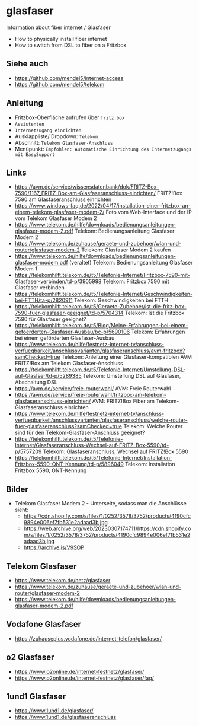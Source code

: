 # glasfaser
Information about fiber internet / Glasfaser
- How to physically install fiber internet
- How to switch from DSL to fiber on a Fritzbox

## Siehe auch
- https://github.com/mendel5/internet-access
- https://github.com/mendel5/telekom

## Anleitung
- Fritzbox-Oberfläche aufrufen über `fritz.box`
- `Assistenten`
- `Internetzugang einrichten`
- Ausklappliste/ Dropdown: `Telekom`
- Abschnitt: `Telekom Glasfaser-Anschluss`
- Menüpunkt: `Empfohlen: Automatische Einrichtung des Internetzugangs mit EasySupport`

## Links
- https://avm.de/service/wissensdatenbank/dok/FRITZ-Box-7590/1167_FRITZ-Box-am-Glasfaseranschluss-einrichten/ FRITZ!Box 7590 am Glasfaseranschluss einrichten
- https://www.windows-faq.de/2022/04/17/installation-einer-fritzbox-an-einem-telekom-glasfaser-modem-2/ Foto vom Web-Interface und der IP vom Telekom Glasfaser Modem 2
- https://www.telekom.de/hilfe/downloads/bedienungsanleitungen-glasfaser-modem-2.pdf Telekom: Bedienungsanleitung Glasfaser Modem 2
- https://www.telekom.de/zuhause/geraete-und-zubehoer/wlan-und-router/glasfaser-modem-2 Telekom: Glasfaser Modem 2 kaufen
- https://www.telekom.de/hilfe/downloads/bedienungsanleitungen-glasfaser-modem.pdf (veraltet) Telekom: Bedienungsanleitung Glasfaser Modem 1
- https://telekomhilft.telekom.de/t5/Telefonie-Internet/Fritzbox-7590-mit-Glasfaser-verbinden/td-p/3905998 Telekom: Fritzbox 7590 mit Glasfaser verbinden
- https://telekomhilft.telekom.de/t5/Telefonie-Internet/Geschwindigkeiten-bei-FTTH/ta-p/2820911 Telekom: Geschwindigkeiten bei FTTH
- https://telekomhilft.telekom.de/t5/Geraete-Zubehoer/ist-die-fritz-box-7590-fuer-glasfaser-geeignet/td-p/5704314 Telekom: Ist die Fritzbox 7590 für Glasfaser geeignet?
- https://telekomhilft.telekom.de/t5/Blog/Meine-Erfahrungen-bei-einem-gefoerderten-Glasfaser-Ausbau/bc-p/5690106 Telekom: Erfahrungen bei einem geförderten Glasfaser-Ausbau
- https://www.telekom.de/hilfe/festnetz-internet-tv/anschluss-verfuegbarkeit/anschlussvarianten/glasfaseranschluss/avm-fritzbox?samChecked=true Telekom: Anleitung einer Glasfaser-kompatiblen AVM FRITZ!Box am Telekom Glasfaser-Anschluss
- https://telekomhilft.telekom.de/t5/Telefonie-Internet/Umstellung-DSL-auf-Glasfser/td-p/5289385 Telekom: Umstellung DSL auf Glasfaser, Abschaltung DSL
- https://avm.de/service/freie-routerwahl/ AVM: Freie Routerwahl
- https://avm.de/service/freie-routerwahl/fritzbox-am-telekom-glasfaseranschluss-einrichten/ AVM: FRITZ!Box Fiber am Telekom-Glasfaseranschluss einrichten
- https://www.telekom.de/hilfe/festnetz-internet-tv/anschluss-verfuegbarkeit/anschlussvarianten/glasfaseranschluss/welche-router-fuer-glasfaseranschluss?samChecked=true Telekom: Welche Router sind für den Telekom-Glasfaser-Anschluss geeignet?
- https://telekomhilft.telekom.de/t5/Telefonie-Internet/Glasfaseranschluss-Wechsel-auf-FRITZ-Box-5590/td-p/5757209 Telekom: Glasfaseranschluss, Wechsel auf FRITZ!Box 5590
- https://telekomhilft.telekom.de/t5/Telefonie-Internet/Installation-Fritzbox-5590-ONT-Kennung/td-p/5896049 Telekom: Installation Fritzbox 5590, ONT-Kennung

## Bilder
- Telekom Glasfaser Modem 2 - Unterseite, sodass man die Anschlüsse sieht:
  - https://cdn.shopify.com/s/files/1/0252/3578/3752/products/4190cfc9894e006ef7fb531e2adaad3b.jpg
  - https://web.archive.org/web/20230307174711/https://cdn.shopify.com/s/files/1/0252/3578/3752/products/4190cfc9894e006ef7fb531e2adaad3b.jpg
  - https://archive.is/V9SOP

## Telekom Glasfaser
- https://www.telekom.de/netz/glasfaser
- https://www.telekom.de/zuhause/geraete-und-zubehoer/wlan-und-router/glasfaser-modem-2
- https://www.telekom.de/hilfe/downloads/bedienungsanleitungen-glasfaser-modem-2.pdf

## Vodafone Glasfaser
- https://zuhauseplus.vodafone.de/internet-telefon/glasfaser/

## o2 Glasfaser
- https://www.o2online.de/internet-festnetz/glasfaser/
- https://www.o2online.de/internet-festnetz/glasfaser/faq/

## 1und1 Glasfaser
- https://www.1und1.de/glasfaser/
- https://www.1und1.de/glasfaseranschluss
